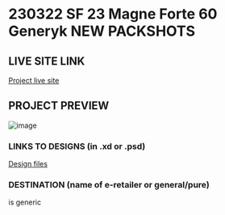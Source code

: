# 230322 SF 23 Magne Forte 60 Generyk NEW PACKSHOTS

## LIVE SITE LINK 
<!-- please enter link to site preview here -->
[Project live site](https://magne-forte-60-new-generic.netlify.app/)

## PROJECT PREVIEW
![image](https://github.com/eStoreLabs/230322-SF-23-Magne-Forte-60-NEW-GENERIC/assets/130984276/cd63f66d-6b1b-4422-97a5-3c0dd06b7320)

### LINKS TO DESIGNS (in .xd or .psd)

[Design files](https://drive.google.com/drive/folders/1q7RY-SWVXB_MpWRRLC9mf3Gd3855LMRp)

### DESTINATION (name of e-retailer or general/pure)
is generic
